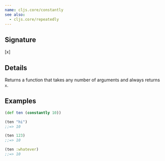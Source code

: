 ```yaml
---
name: cljs.core/constantly
see also:
  - cljs.core/repeatedly
---
```


## Signature
[x]


## Details
Returns a function that takes any number of arguments and always returns `x`.


## Examples

```clj
(def ten (constantly 10))

(ten "hi")
;;=> 10

(ten 123)
;;=> 10

(ten :whatever)
;;=> 10
```
